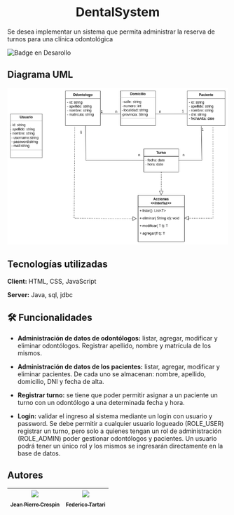   <h1 align="center"> DentalSystem</h1>

Se desea implementar un sistema que permita administrar la reserva de turnos para una clínica odontológica
   
![Badge en Desarollo](https://img.shields.io/badge/STATUS-EN%20DESAROLLO-green)

## Diagrama UML
![UML](https://raw.githubusercontent.com/JeanPierreCrespin/DentalSystem/developer/system/uml/dental-system-uml.png)

## Tecnologías utilizadas

**Client:** HTML, CSS, JavaScript

**Server:** Java, sql, jdbc

## 🛠️ Funcionalidades
- **Administración de datos de odontólogos:** listar, agregar, modificar y eliminar odontólogos. Registrar apellido, nombre y matrícula de los mismos.

- **Administración de datos de los pacientes:** listar, agregar, modificar y eliminar pacientes. De cada uno se almacenan: nombre, apellido, domicilio, DNI y fecha de alta.

- **Registrar turno:** se tiene que poder permitir asignar a un paciente un turno con un odontólogo a una determinada fecha y hora.

- **Login:** validar el ingreso al sistema mediante un login con usuario y password. Se debe permitir a cualquier usuario logueado (ROLE_USER) registrar un turno, pero solo a quienes tengan un rol de administración (ROLE_ADMIN) poder gestionar odontólogos y pacientes. Un usuario podrá tener un único rol y los mismos se ingresarán directamente en la base de datos.
## Autores

| [<img src="https://avatars.githubusercontent.com/u/72950423?s=400&u=05ffb5a2863cfcec45baebf8d130de4a2a034a28&v=4" width=115><br><sub>Jean Pierre Crespin</sub>](https://github.com/JeanPierreCrespin) | [<img src="https://avatars.githubusercontent.com/u/79947678?v=4" width=115><br><sub>Federico Tartari</sub>](https://github.com/preto93)
| :---: | :---: |
